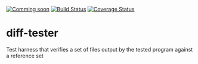 [![Comming soon](https://img.shields.io/badge/comming-soon-yellowgreen.svg)](https://img.shields.io/badge/comming-soon-yellowgreen.svg)
[![Build Status](https://travis-ci.org/kshpytsya/diff-tester.svg?branch=alpha)](https://travis-ci.org/kshpytsya/diff-tester)
[![Coverage Status](https://coveralls.io/repos/github/kshpytsya/diff-tester/badge.svg?branch=alpha)](https://coveralls.io/github/kshpytsya/diff-tester)

# diff-tester
Test harness that verifies a set of files output by the tested program against a reference set
